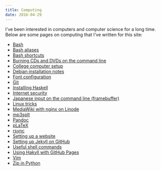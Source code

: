 ```yaml
---
title: Computing
date: 2016-04-29
---
```


I've been interested in computers and computer science for a long time.
Below are some pages on computing that I've written for this site:

- [Bash]()
- [Bash aliases]()
- [Bash shortcuts]()
- [Burning CDs and DVDs on the command line]()
- [College computer setup]()
- [Debian installation notes]()
- [Font configuration]()
- [Git]()
- [Installing Haskell]()
- [Internet security]()
- [Japanese input on the command line (framebuffer)]()
- [Linux tricks]()
- [MediaWiki with nginx on Linode]()
- [mp3splt]()
- [Pandoc]()
- [pLaTeX]()
- [rsync]()
- [Setting up a website]()
- [Setting up Jekyll on GitHub]()
- [Useful shell commands]()
- [Using Hakyll with GitHub Pages]()
- [Vim]()
- [Zip in Python]()
